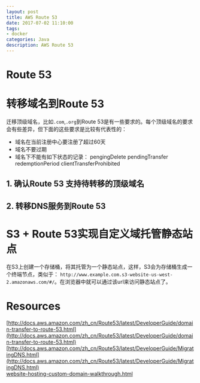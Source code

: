```yaml
---
layout: post
title: AWS Route 53
date: 2017-07-02 11:10:00
tags:
- docker
categories: Java
description: AWS Route 53
---
```



# Route 53



# 转移域名到Route 53
迁移顶级域名，比如`.com`,`.org`到Route 53是有一些要求的。每个顶级域名的要求会有些差异，但下面的这些要求是比较有代表性的：
* 域名在当前注册中心要注册了超过60天
* 域名不要过期
* 域名下不能有如下状态的记录：
pengingDelete
pendingTransfer
redemptionPeriod
clientTransferProhibited


## 1. 确认Route 53 支持待转移的顶级域名
## 2. 转移DNS服务到Route 53








# S3 + Route 53实现自定义域托管静态站点

在S3上创建一个存储桶，将其托管为一个静态站点，这样，S3会为存储桶生成一个终端节点，类似于：
`http://www.example.com.s3-website-us-west-2.amazonaws.com/#/`。在浏览器中就可以通过该url来访问静态站点了。






# Resources
[http://docs.aws.amazon.com/zh_cn/Route53/latest/DeveloperGuide/domain-transfer-to-route-53.html](http://docs.aws.amazon.com/zh_cn/Route53/latest/DeveloperGuide/domain-transfer-to-route-53.html)
[http://docs.aws.amazon.com/zh_cn/Route53/latest/DeveloperGuide/MigratingDNS.html](http://docs.aws.amazon.com/zh_cn/Route53/latest/DeveloperGuide/MigratingDNS.html)        
[website-hosting-custom-domain-walkthrough.html](http://docs.aws.amazon.com/zh_cn/AmazonS3/latest/dev/website-hosting-custom-domain-walkthrough.html#root-domain-walkthrough-update-ns-record)
